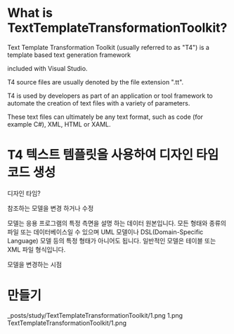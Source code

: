 
 # What is TextTemplateTransformationToolkit?
 
 Text Template Transformation Toolkit (usually referred to as "T4") is a template based text generation framework 
 
 included with Visual Studio.
 
 T4 source files are usually denoted by the file extension ".tt".
 
 T4 is used by developers as part of an application or tool framework to automate the creation of text files with a variety of parameters. 
 
 These text files can ultimately be any text format, such as code (for example C#), XML, HTML or XAML.
 
 
 # T4 텍스트 템플릿을 사용하여 디자인 타임 코드 생성
 
 디자인 타임? 
 
 참조하는 모델을 변경 하거나 수정
 
 모델는 응용 프로그램의 특정 측면을 설명 하는 데이터 원본입니다. 모든 형태와 종류의 파일 또는 데이터베이스일 수 있으며 
 UML 모델이나 DSL(Domain-Specific Language) 모델 등의 특정 형태가 아니어도 됩니다. 일반적인 모델은 테이블 또는 XML 파일 형식입니다.
 
 모델을 변경하는 시점
 
 # 만들기
 
 _posts/study/TextTemplateTransformationToolkit/1.png
 1.png
 TextTemplateTransformationToolkit/1.png
